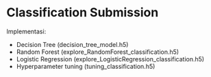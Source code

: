 # Classification Submission

Implementasi:
- Decision Tree (decision_tree_model.h5)
- Random Forest (explore_RandomForest_classification.h5)
- Logistic Regression (explore_LogisticRegression_classification.h5)
- Hyperparameter tuning (tuning_classification.h5)
